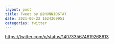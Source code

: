 ```yaml
--- 
layout: post 
title: Tweet by @2HUNNID6TAY 
date: 2021-06-22 1624369951 
categories: twitter 
--- 
```

https://twitter.com/o/status/1407335674819268613